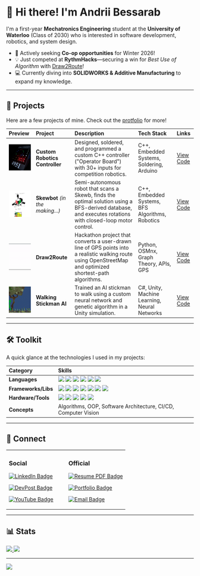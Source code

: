 # 👋 Hi there! I'm Andrii Bessarab

I'm a first-year **Mechatronics Engineering** student at the **University of Waterloo** (Class of 2030) who is interested in software development, robotics, and system design.

- 🚀 Actively seeking **Co-op opportunities** for Winter 2026!
- 💡 Just competed at **RythmHacks**—securing a win for _Best Use of Algorithm_ with [Draw2Route](https://devpost.com/software/draw2route)!
- 💻 Currently diving into **SOLIDWORKS & Additive Manufacturing** to expand my knowledge.

---

## 🚀 Projects

Here are a few projects of mine. Check out the [protfolio](https://andriibessarab.com/projects) for more!

| Preview                                                                                                                                    | Project                          | Description                                                                                                                                                | Tech Stack                                      | Links                                                                                          |
|:-------------------------------------------------------------------------------------------------------------------------------------------|:---------------------------------|:-----------------------------------------------------------------------------------------------------------------------------------------------------------|:------------------------------------------------|:-----------------------------------------------------------------------------------------------|
| <img src="previews/operator_board_photo.jpg" alt="Operator Board Photo" style="object-fit:cover; width:100%; height:70px;"/>               | **Custom Robotics Controller**   | Designed, soldered, and programmed a custom C++ controller ("Operator Board") with 30+ inputs for competition robotics.                                    | C++, Embedded Systems, Soldering, Arduino       | [View Code](https://github.com/andriibessarab/frc-team-4951-reefscape-operator-board-firmware) |
| <img src="previews/skewbot_design.png" alt="Skewbot Design" style="object-fit:cover; width:100%; height:70px;"/>                           | **Skewbot** _(in the making...)_ | Semi-autonomous robot that scans a Skewb, finds the optimal solution using a BFS-derived database, and executes rotations with closed-loop motor control.  | C++, Embedded Systems, BFS Algorithms, Robotics | [View Code](https://github.com/andriibessarab/skewbot)                                         |
| <img src="previews/draw2route_prevew.gif" alt="Draw2Route Preview" style="object-fit:cover; width:100%; height:70px;"/>                    | **Draw2Route**                   | Hackathon project that converts a user-drawn line of GPS points into a realistic walking route using OpenStreetMap and optimized shortest-path algorithms. | Python, OSMnx, Graph Theory, APIs, GPS          | [View Code](https://github.com/Jack-Brown12/draw2route)                                        |
| <img src="previews/walking_stickman_ai_preview.gif" alt="Walking Stickman AI Preview" style="object-fit:cover; width:100%; height:70px;"/> | **Walking Stickman AI**          | Trained an AI stickman to walk using a custom neural network and genetic algorithm in a Unity simulation.                                                  | C#, Unity, Machine Learning, Neural Networks    | [View Code](https://github.com/andriibessarab/walking-stickman-AI)                             |
---

## 🛠️ Toolkit

A quick glance at the technologies I used in my projects:

| Category            | Skills                                                                                                                                                                                                                                                                                                                                                                                                                                                                                                                                                                                                                                                                                                                                                            |
|:--------------------|:------------------------------------------------------------------------------------------------------------------------------------------------------------------------------------------------------------------------------------------------------------------------------------------------------------------------------------------------------------------------------------------------------------------------------------------------------------------------------------------------------------------------------------------------------------------------------------------------------------------------------------------------------------------------------------------------------------------------------------------------------------------|
| **Languages**       | <img src="https://img.shields.io/badge/Java-ED8B00?style=for-the-badge&logo=openjdk&logoColor=white" /> <img src="https://img.shields.io/badge/Python-3776AB?style=for-the-badge&logo=python&logoColor=white" /> <img src="https://img.shields.io/badge/C%2B%2B-00599C?style=for-the-badge&logo=cplusplus&logoColor=white" /> <img src="https://img.shields.io/badge/C-A8B9CC?style=for-the-badge&logo=c&logoColor=black" /> <img src="https://img.shields.io/badge/JavaScript-F7DF1E?style=for-the-badge&logo=javascript&logoColor=black" /> <img src="https://img.shields.io/badge/SQL-4479A1?style=for-the-badge&logo=postgresql&logoColor=white" />                                                                                                           |
| **Frameworks/Libs** | <img src="https://img.shields.io/badge/React-61DAFB?style=for-the-badge&logo=react&logoColor=black" /> <img src="https://img.shields.io/badge/Flask-000000?style=for-the-badge&logo=flask&logoColor=white" /> <img src="https://img.shields.io/badge/Django-092E20?style=for-the-badge&logo=django&logoColor=white" /> <img src="https://img.shields.io/badge/Socket.io-010101?style=for-the-badge&logo=socketdotio&logoColor=white"> <img src="https://img.shields.io/badge/PostgreSQL-4169E1?style=for-the-badge&logo=postgresql&logoColor=white" /> <img src="https://img.shields.io/badge/HTML5-E34F26?style=for-the-badge&logo=html5&logoColor=white" /> <img src="https://img.shields.io/badge/CSS3-1572B6?style=for-the-badge&logo=css&logoColor=white" /> |
| **Hardware/Tools**  | <img src="https://img.shields.io/badge/SOLIDWORKS-DA1F28?style=for-the-badge&logo=solidworks&logoColor=white" /> <img src="https://img.shields.io/badge/AutoCAD-F29B00?style=for-the-badge&logo=autodesk&logoColor=black" /> <img src="https://img.shields.io/badge/Arduino-00979D?style=for-the-badge&logo=arduino&logoColor=white" /> <img src="https://img.shields.io/badge/Git-F05032?style=for-the-badge&logo=git&logoColor=white" /> <img src="https://img.shields.io/badge/Figma-F24E1E?style=for-the-badge&logo=figma&logoColor=white" />                                                                                                                                                                                                                 |
| **Concepts**        | Algorithms, OOP, Software Architecture, CI/CD, Computer Vision                                                                                                                                                                                                                                                                                                                                                                                                                                                                                                                                                                                                                                                                                                    |
    
---

## 🔗 Connect

<table>
  <tr>
    <td width="50%">
      <h3> Social </h3>
      <p>
        <a href="https://linkedin.com/in/andriibessarab/">
          <img src="https://img.shields.io/badge/LinkedIn-0077B5?style=for-the-badge&logo=linkedin&logoColor=white" alt="LinkedIn Badge"/>
        </a>
      </p>
      <p>
        <a href="https://devpost.com/andriibessarab?ref_content=user-portfolio&ref_feature=portfolio&ref_medium=global-nav">
          <img src="https://img.shields.io/badge/Devpost-003631?style=for-the-badge&logo=devpost&logoColor=white" alt="DevPost Badge"/>
        </a>
      </p>
      <p>
        <a href="https://www.youtube.com/@andriibessarab">
          <img src="https://img.shields.io/badge/YouTube-FF0000?style=for-the-badge&logo=youtube&logoColor=white" alt="YouTube Badge"/>
        </a>
      </p>
    </td>
    <td width="50%">
      <h3> Official </h3>
      <p>
        <a href="https://github.com/andriibessarab/andriibessarab/raw/main/cv.pdf">
          <img src="https://img.shields.io/badge/My_Resume-PDF-red?style=for-the-badge&logo=file-pdf&logoColor=white" alt="Resume PDF Badge"/>
        </a>
      </p>
      <p>
        <a href="https://andriibessarab.com/">
          <img src="https://img.shields.io/badge/Portfolio-andriibessarab.com-blue?style=for-the-badge&logo=rss&logoColor=white" alt="Portfolio Badge"/>
        </a>
      </p>
      <p>
        <a href="mailto:contact@andriibessarab.com">
          <img src="https://img.shields.io/badge/Email-D14836?style=for-the-badge&logo=gmail&logoColor=white" alt="Email Badge"/>
        </a>
      </p>
    </td>
  </tr>
</table>

---

## 📊 Stats

<div align="left">
  <a href="https://github.com/andriibessarab">
    <img height="180em" src="https://github-readme-streak-stats.herokuapp.com/?user=andriibessarab&theme=dark&hide_border=false"/>
    <img height="180em" src="https://github-readme-stats.vercel.app/api/top-langs/?username=andriibessarab&theme=dark&hide_border=false&include_all_commits=true&count_private=true&layout=compact"/>
  </a>
</div>


---

![](https://komarev.com/ghpvc/?username=andriibessarab&color=blue)